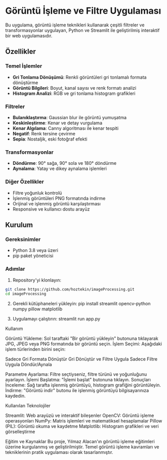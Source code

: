 # Görüntü İşleme ve Filtre Uygulaması

Bu uygulama, görüntü işleme teknikleri kullanarak çeşitli filtreler ve transformasyonlar uygulayan, Python ve Streamlit ile geliştirilmiş interaktif bir web uygulamasıdır.

## Özellikler

### Temel İşlemler
- **Gri Tonlama Dönüşümü**: Renkli görüntüleri gri tonlamalı formata dönüştürme
- **Görüntü Bilgileri**: Boyut, kanal sayısı ve renk formatı analizi
- **Histogram Analizi**: RGB ve gri tonlama histogram grafikleri

### Filtreler
- **Bulanıklaştırma**: Gaussian blur ile görüntü yumuşatma
- **Keskinleştirme**: Kenar ve detay vurgulama
- **Kenar Algılama**: Canny algoritması ile kenar tespiti
- **Negatif**: Renk tersine çevirme
- **Sepia**: Nostaljik, eski fotoğraf efekti

### Transformasyonlar
- **Döndürme**: 90° sağa, 90° sola ve 180° döndürme
- **Aynalama**: Yatay ve dikey aynalama işlemleri

### Diğer Özellikler
- Filtre yoğunluk kontrolü
- İşlenmiş görüntüleri PNG formatında indirme
- Orijinal ve işlenmiş görüntü karşılaştırması
- Responsive ve kullanıcı dostu arayüz

## Kurulum

### Gereksinimler
- Python 3.8 veya üzeri
- pip paket yöneticisi

### Adımlar

1. Repository'yi klonlayın:
```bash
git clone https://github.com/hoztekin/imageProcessing.git
cd imageProcessing
```

2. Gerekli kütüphaneleri yükleyin:
   pip install streamlit opencv-python numpy pillow matplotlib

3. Uygulamayı çalıştırın:
   streamlit run app.py


Kullanım

Görüntü Yükleme: Sol taraftaki "Bir görüntü yükleyin" butonuna tıklayarak JPG, JPEG veya PNG formatında bir görüntü seçin.
İşlem Seçimi: Aşağıdaki işlem türlerinden birini seçin:

Sadece Gri Formata Dönüştür
Gri Dönüştür ve Filtre Uygula
Sadece Filtre Uygula
Döndür/Aynala


Parametre Ayarlama: Filtre seçtiyseniz, filtre türünü ve yoğunluğunu ayarlayın.
İşlemi Başlatma: "İşlemi başlat" butonuna tıklayın.
Sonuçları İnceleme: Sağ tarafta işlenmiş görüntüyü, histogram grafiğini görüntüleyin.
İndirme: "Görüntü indir" butonu ile işlenmiş görüntüyü bilgisayarınıza kaydedin.

Kullanılan Teknolojiler

Streamlit: Web arayüzü ve interaktif bileşenler
OpenCV: Görüntü işleme operasyonları
NumPy: Matris işlemleri ve matematiksel hesaplamalar
Pillow (PIL): Görüntü okuma ve kaydetme
Matplotlib: Histogram grafikleri ve veri görselleştirme


Eğitim ve Kaynaklar
Bu proje, Yılmaz Alacan'ın görüntü işleme eğitimleri üzerine kurgulanmış ve geliştirilmiştir. Temel görüntü işleme kavramları ve tekniklerinin pratik uygulaması olarak tasarlanmıştır.











   
